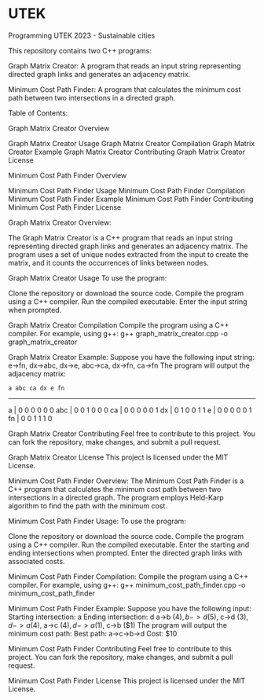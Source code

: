 # UTEK
Programming
UTEK 2023 - Sustainable cities

This repository contains two C++ programs:

Graph Matrix Creator: A program that reads an input string representing directed graph links and generates an adjacency matrix.

Minimum Cost Path Finder: A program that calculates the minimum cost path between two intersections in a directed graph.

Table of Contents:

Graph Matrix Creator Overview

Graph Matrix Creator Usage
Graph Matrix Creator Compilation
Graph Matrix Creator Example
Graph Matrix Creator Contributing
Graph Matrix Creator License

Minimum Cost Path Finder Overview

Minimum Cost Path Finder Usage
Minimum Cost Path Finder Compilation
Minimum Cost Path Finder Example
Minimum Cost Path Finder Contributing
Minimum Cost Path Finder License

Graph Matrix Creator Overview:

The Graph Matrix Creator is a C++ program that reads an input string representing directed graph links and generates an adjacency matrix. The program uses a set of unique nodes extracted from the input to create the matrix, and it counts the occurrences of links between nodes.

Graph Matrix Creator Usage
To use the program:

Clone the repository or download the source code.
Compile the program using a C++ compiler.
Run the compiled executable.
Enter the input string when prompted.

Graph Matrix Creator Compilation
Compile the program using a C++ compiler. For example, using g++:
g++ graph_matrix_creator.cpp -o graph_matrix_creator

Graph Matrix Creator Example:
Suppose you have the following input string:
e->fn, dx->abc, dx->e, abc->ca, dx->fn, ca->fn
The program will output the adjacency matrix:

    a abc ca dx e fn
---------------------
a | 0   0  0  0  0  0
abc | 0   0  1  0  0  0
ca |  0   0  0  0  0  1
dx |  0   1  0  0  1  1
e  |   0   0  0  0  0  1
fn |  0   0  1  1  1  0

Graph Matrix Creator Contributing
Feel free to contribute to this project. You can fork the repository, make changes, and submit a pull request.

Graph Matrix Creator License
This project is licensed under the MIT License.

Minimum Cost Path Finder Overview:
The Minimum Cost Path Finder is a C++ program that calculates the minimum cost path between two intersections in a directed graph. The program employs Held-Karp algorithm to find the path with the minimum cost.

Minimum Cost Path Finder Usage:
To use the program:

Clone the repository or download the source code.
Compile the program using a C++ compiler.
Run the compiled executable.
Enter the starting and ending intersections when prompted.
Enter the directed graph links with associated costs.

Minimum Cost Path Finder Compilation:
Compile the program using a C++ compiler. For example, using g++:
g++ minimum_cost_path_finder.cpp -o minimum_cost_path_finder

Minimum Cost Path Finder Example:
Suppose you have the following input:
Starting intersection: a
Ending intersection: d
a->b ($4), b->d ($5), c->d ($3), d->a ($4), a->c ($4), d->a ($1), c->b ($1)
The program will output the minimum cost path:
Best path: a->c->b->d
Cost: $10

Minimum Cost Path Finder Contributing
Feel free to contribute to this project. You can fork the repository, make changes, and submit a pull request.

Minimum Cost Path Finder License
This project is licensed under the MIT License.
